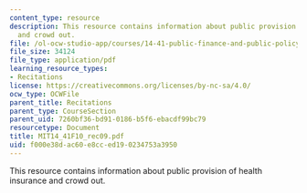 ```yaml
---
content_type: resource
description: This resource contains information about public provision of health insurance
  and crowd out.
file: /ol-ocw-studio-app/courses/14-41-public-finance-and-public-policy-fall-2010/f000e38dac60e8cced190234753a3950_MIT14_41F10_rec09.pdf
file_size: 34124
file_type: application/pdf
learning_resource_types:
- Recitations
license: https://creativecommons.org/licenses/by-nc-sa/4.0/
ocw_type: OCWFile
parent_title: Recitations
parent_type: CourseSection
parent_uid: 7260bf36-bd91-0186-b5f6-ebacdf99bc79
resourcetype: Document
title: MIT14_41F10_rec09.pdf
uid: f000e38d-ac60-e8cc-ed19-0234753a3950
---
```

This resource contains information about public provision of health insurance and crowd out.
